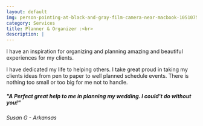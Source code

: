 ```yaml
---
layout: default
img: person-pointing-at-black-and-gray-film-camera-near-macbook-1051075.jpg
category: Services
title: Planner & Organizer :<br>
description: |
---
```

  I have an inspiration for organizing and planning amazing and beautiful experiences for my clients. 
  
  <p>I have dedicated my life to helping others. I take great proud in taking my clients ideas from pen to paper to well planned schedule events. There is nothing too small or too big for me not to handle.</p>
 
 
 
 
<h5> "A Perfect great help to me in planning my wedding. I could't do without you!"</h5>
<div>
   <p> <h6>Susan G - Arkansas</h6> <p>
 <div>
 
  
